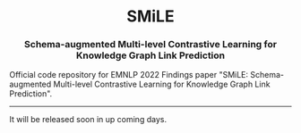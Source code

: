 <h1 align="center">
    SMiLE
</h1>
<h3 align="center">
    Schema-augmented Multi-level Contrastive Learning for Knowledge Graph Link Prediction
</h3>

Official code repository for EMNLP 2022 Findings paper "SMiLE: Schema-augmented Multi-level Contrastive Learning for Knowledge Graph Link Prediction".

---
It will be released soon in up coming days.